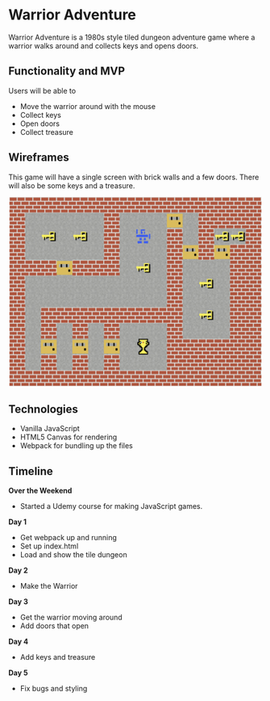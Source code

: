 # Warrior Adventure

Warrior Adventure is a 1980s style tiled dungeon adventure game where a warrior walks around and collects keys and opens doors.

## Functionality and MVP
Users will be able to

* Move the warrior around with the mouse
* Collect keys
* Open doors
* Collect treasure

## Wireframes

This game will have a single screen with brick walls and a few doors. There will also be some keys and a treasure.

<img src="warrior_adventure.png" />

## Technologies

* Vanilla JavaScript
* HTML5 Canvas for rendering
* Webpack for bundling up the files

## Timeline

**Over the Weekend**
* Started a Udemy course for making JavaScript games.

**Day 1**
* Get webpack up and running
* Set up index.html
* Load and show the tile dungeon

**Day 2**
* Make the Warrior

**Day 3**
* Get the warrior moving around
* Add doors that open

**Day 4**
* Add keys and treasure

**Day 5**
* Fix bugs and styling
